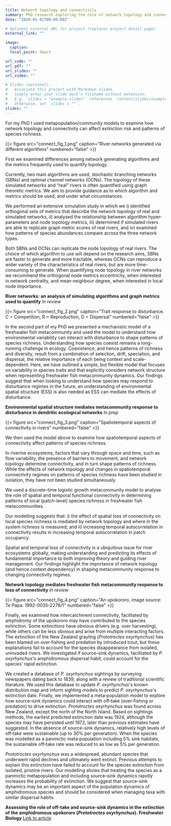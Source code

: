 ```yaml
---
title: Network topology and connectivity
summary: PhD research exploring the role of network topology and connectivity in shaping extinction risk and patterns of richness.
date: "2020-01-01T00:00:00Z"

# Optional external URL for project (replaces project detail page).
external_link: ""

image:
  caption:
  focal_point: Smart

url_code: ""
url_pdf: ""
url_slides: ""
url_video: ""

# Slides (optional).
#   Associate this project with Markdown slides.
#   Simply enter your slide deck's filename without extension.
#   E.g. `slides = "example-slides"` references `content/slides/example-slides.md`.
#   Otherwise, set `slides = ""`.
slides: ""
---
```


For my PhD I used metapopulation/community models to examine how network topology and connectivity can affect extinction risk and patterns of species richness.

{{< figure src="connect_fig_1.png" caption="River networks generated via different algorithms" numbered="false" >}}

First we examined differences among network generating algorithms and the metrics frequently used to quantify topology. 

Currently, two main algorithms are used, stochastic branching networks (SBNs) and optimal channel networks (OCNs). The topology of these simulated networks and “real” rivers is often quantified using graph theoretic metrics. We aim to provide guidance as to which algorithm and metrics should be used, and under what circumstances.

We performed an extensive simulation study in which we i) identified orthogonal sets of metrics that describe the network topology of real and simulated networks, ii) analysed the relationship between algorithm hyper-parameters and node topology metrics, iii) determined if simulated rivers are able to replicate graph metric scores of real rivers, and iv) examined how patterns of species abundances compare across the three network types.

Both SBNs and OCNs can replicate the node topology of real rivers. The choice of which algorithm to use will depend on the research aims, SBNs are faster to generate and more tractable, whereas OCNs can reproduce a wider variety of the characteristics of real rivers, but are more time-consuming to generate. When quantifying node topology in river networks we recommend the orthogonal node metrics eccentricity, when interested in network centrality, and mean neighbour degree, when interested in local node importance. 

**River networks: an analysis of simulating algorithms and graph metrics used to quantify** *In review* 


{{< figure src="connect_fig_2.png" caption="Trait response to disturbance. C = Competition, R = Reproduction, D = Dispersal" numbered="false" >}}

In the second part of my PhD we presented a mechanistic model of a freshwater fish metacommunity and used the model to understand how environmental variability can interact with disturbance to shape patterns of species richness. Understanding how species coexist remains a long-running challenge in ecology. Coexistence, and hence patterns of richness and diversity, result from a combination of selection, drift, speciation, and dispersal, the relative importance of each being context and scale-dependent. Here, we have outlined a simple, but flexible model that focuses on variability in species traits and that explicitly considers network structure when representing freshwater fish metacommunity dynamics. Our findings suggest that when looking to understand how species may respond to disturbance regimes in the future, an understanding of environmental spatial structure (ESS) is also needed as ESS can mediate the effects of disturbance.

**Environmental spatial structure mediates metacommunity response to disturbance in dendritic ecological networks** *In prep* 


{{< figure src="connect_fig_3.png" caption="Spatiotemporal aspects of connectivity in rivers" numbered="false" >}}

We then used the model above to examine how spatiotemporal aspects of connectivity affect patterns of species richness.

In riverine ecosystems, factors that vary through space and time, such as flow variability, the presence of barriers to movement, and network topology determine connectivity, and in turn shape patterns of richness. While the effects of network topology and changes in spatiotemporal connectivity regimes on patterns of species richness have been studied in isolation, they have not been studied simultaneously. 

We used a discrete-time logistic growth metacommunity model to analyse the role of spatial and temporal functional connectivity in determining patterns of local (patch-level) species richness in freshwater fish metacommunities.

Our modelling suggests that: i) the effect of spatial loss of connectivity on local species richness is mediated by network topology and where in the system richness is measured; and ii) increasing temporal autocorrelation in connectivity results in increasing temporal autocorrelation in patch occupancy.

Spatial and temporal loss of connectivity is a ubiquitous issue for river ecosystems globally, making understanding and predicting its effects of fundamental importance to both improving theory and guiding river management. Our findings highlight the importance of network topology (and hence context dependency) in shaping metacommunity response to changing connectivity regimes. 

**Network topology mediates freshwater fish metacommunity response to loss of connectivity** *In review* 


{{< figure src="connect_fig_4.png" caption="An upokororo, image source: Te Papa: 1992-0035-2278/1" numbered="false" >}}

Finally, we examined how intercatchment connectivity, facilitated by amphidromy of the upokororo may have contributed to the species extinction. Some extinctions have obvious drivers (e.g. over harvesting), while others can be less obvious and arise from multiple interacting factors. The extinction of the New Zealand grayling (*Prototroctes oxyrhynchus*) has been blamed on over‐fishing and predation by introduced trout, but these explanations fail to account for the species disappearance from isolated, uninvaded rivers. We investigated if source–sink dynamics, facilitated by *P. oxyrhynchus*'s amphidromous dispersal habit, could account
for the species’ rapid extinction.

We created a database of *P. oxyrhynchus* sightings by surveying newspapers dating back to 1839, along with a review of traditional scientific literature. We used this database to update *P. oxyrhynchus*'s known distribution map and inform sighting models to predict *P. oxyrhynchus*'s extinction date. Finally, we implemented a meta‐population model to explore how source–sink dynamics could interact with off‐take (over‐fishing or predation) to drive extinction.
*Prototroctes oxyrhynchus* was found across New Zealand, except the north of the North Island. Based on sightings methods, the earliest predicted extinction date was 1924, although the species may have persisted until 1972, later than previous estimates have suggested. In the absence of source-sink dynamics, relatively high levels of off‐take were sustainable (up to 30% per generation). When the species was modelled as a panmictic meta‐population including 5% sink habitats, the sustainable off‐take rate was reduced to as low as 5% per generation.

*Prototroctes oxyrhynchus* was a widespread, abundant species that underwent rapid declines and ultimately went extinct. Previous attempts to explain this extinction have failed to account for the species extinction from isolated, pristine rivers. Our modelling shows that treating the species as a panmictic metapopulation and including source–sink dynamics rapidly increases the probability of extinction. We suggest that source–sink dynamics may be an important aspect of the population dynamics of amphidromous species and should be considered when managing taxa with similar dispersal habits.

**Assessing the role of off-take and source-sink dynamics in the extinction of the amphidromous upokororo (*Prototroctes oxyrhynchus*). Freshwater Biology**  [Link to article](https://onlinelibrary.wiley.com/doi/abs/10.1111/fwb.13366)


